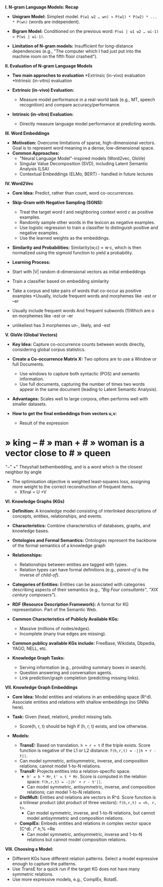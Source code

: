 
**I. N-gram Language Models: Recap**

* **Unigram Model:** Simplest model.  `P(w1 w2 … wn) ≈ P(w1) * P(w2) * ... * P(wn)`  (words are independent).

*   **Bigram Model:** Conditioned on the previous word: `P(wi | w1 w2 … wi-1) ≈ P(wi | wi-1)`.
*   **Limitation of N-gram models:** Insufficient for long-distance dependencies (e.g., "The computer which I had just put into the machine room on the fifth floor crashed").

**II. Evaluation of N-gram Language Models**

*   **Two main approches to evaluation**
    *Extrinsic (in-vivo) evaluation
    *Intrinsic (in-vitro) evaluation

*   **Extrinsic (in-vivo) Evaluation:**
    *   Measure model performance in a real-world task (e.g., MT, speech recognition) and compare accuracy/performance.
*   **Intrinsic (in-vitro) Evaluation:**
    *   Directly measure language model performance at predicting words.

**III. Word Embeddings**

*   **Motivation:** Overcome limitations of sparse, high-dimensional vectors. Goal is to represent word meaning in a dense, low-dimensional space.
*   **Common Approaches:**
    *   "Neural Language Model"-inspired models (Word2vec, GloVe)
    *   Singular Value Decomposition (SVD), including Latent Semantic Analysis (LSA)
    *   Contextual Embeddings (ELMo, BERT) - handled in future lectures

**IV. Word2Vec**

*   **Core Idea:** Predict, rather than count, word co-occurrences.
*   **Skip-Gram with Negative Sampling (SGNS):**
    *   Treat the target word *t* and neighboring context word *c* as positive examples.
    *   Randomly sample other words in the lexicon as negative examples.
    *   Use logistic regression to train a classifier to distinguish positive and negative examples.
    *   Use the learned weights as the embeddings.
*   **Similarity and Probabilities:** Similarity(w,c) ∝ w·c,  which is then normalized using the sigmoid function to yield a probability.
* **Learning Process:**
 * Start with |V| random d-dimensional vectors as initial embeddings
 * Train a classifier based on embedding similarity
 * Take a corpus and take pairs of words that co-occur as positive examples
*Usually, include frequent words and morphemes like -est or –er

*   Usually include frequent words
    And frequent subwords
   (1)Which are o en morphemes like -est or –er
* unlikeliest has 3 morphemes un-, likely, and -est

**V. GloVe (Global Vectors)**

*   **Key Idea:** Capture co-occurrence counts between words directly, considering global corpus statistics.
*   **Create a Co-occurrence Matrix X:**  Two options are to use a Window or full Documents.

    *   Use windows to capture both syntactic (POS) and semantic information.
    *   Use full documents, capturing the number of times two words appear in the same document (leading to Latent Semantic Analysis).
*   **Advantages:** Scales well to large corpora, often performs well with smaller datasets.
*   **How to get the final embeddings from vectors u,v:**

    *   Result of the expression  
# » king – # » man + # » woman is a vector close to # » queen

  *"*−" +" Theyshall bethembedding, and is a word which is the closest neighbor by angle
* The optimisation objective is weighted least-squares loss,
  assigning more weight to the correct reconstruction of frequent items.
    * Xfinal = U +V

**VI. Knowledge Graphs (KGs)**

*   **Definition:**  A knowledge model consisting of interlinked descriptions of concepts, entities, relationships, and events.
*   **Characteristics:** Combine characteristics of databases, graphs, and knowledge bases.
*   **Ontologies and Formal Semantics:** Ontologies represent the backbone of the formal semantics of a knowledge graph

*   **Relationships:**
    *   Relationships between entities are tagged with types.
    *   Relation types can have formal definitions (e.g., *parent-of* is the inverse of *child-of*).
*   **Categories of Entities:** Entities can be associated with categories describing aspects of their semantics (e.g., *"Big Four consultants"*, *"XIX century composers"*).
*   **RDF (Resource Description Framework):** A format for KG representation. Part of the Semantic Web.
*   **Common Characteristics of Publicly Available KGs:**
    *   Massive (millions of nodes/edges).
    *   Incomplete (many true edges are missing).
* **Common publicy available KGs include:** FreeBase, Wikidata, Dbpedia, YAGO, NELL, etc.
* **Knowledge Graph Tasks:**
    *   Serving information (e.g., providing summary boxes in search).
    *   Question answering and conversation agents.
    *   Link prediction/graph completion (predicting missing links).

**VII. Knowledge Graph Embeddings**

*   **Core Idea:**  Model entities and relations in an embedding space (R^d). Associate entities and relations with shallow embeddings (no GNNs here).
*   **Task:** Given (head, relation), predict missing tails.

    *   Score(h, r, t) should be high if (h, r, t) exists, and low otherwise.
*   **Models:**
    *   **TransE:** Based on translation. `h + r ≈ t` if the triple exists. Score function is negative of the L1 or L2 distance: `f(h,r,t) = -||h + r - t||`.
       *   Can model symmetric, antisymmetric, inverse, and composition relations; cannot model 1-to-N relations.
    *   **TransR:** Projects entities into a relation-specific space.
        *   `h' = h * Mr`, `t' = t * Mr`. Score is computed in the relation space: `f(h,r,t) = -||h' + r - t'||`.
        *   Can model symmetric, antisymmetric, inverse, and composition relations; can model 1-to-N relations.
    *   **DistMult:** Entities and relations are vectors in R^d. Score function is a trilinear product (dot product of three vectors): `f(h,r,t) = <h, r, t>`.
         * Can model  symmetric, inverse, and 1-to-N relations, but cannot model antisymmetric and composition relations.
    *   **ComplEx:** Embeds entities and relations in complex vector space (C^d). /" ℎ,% =Re
         * Can model symmetric, antisymmetric, inverse and 1-to-N relations but cannot model composition relations.

**VIII. Choosing a Model:**

*   Different KGs have different relation patterns.  Select a model expressive enough to capture the patterns.
*   Use TransE for a quick run if the target KG does not have many symmetric relations.
*   Use more expressive models, e.g., ComplEx, RotatE.

